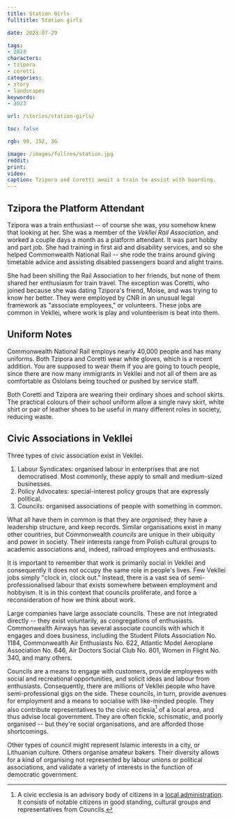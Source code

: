 ```yaml
---
title: Station Girls
fulltitle: Station girls

date: 2023-07-29

tags:
- 2023
characters:
- tzipora
- coretti
categories:
- story
- landscapes
keywords:
- 2023

url: /stories/station-girls/

toc: false

rgb: 99, 152, 36

image: /images/fullres/station.jpg
reddit:
print:
video:
caption: Tzipora and Coretti await a train to assist with boarding.
---
```

## Tzipora the Platform Attendant

Tzipora was a train enthusiast -- of course she was, you somehow knew that looking at her. She was a member of the *Vekllei Rail Association*, and worked a couple days a month as a platform attendant. It was part hobby and part job. She had training in first aid and disability services, and so she helped Commonwealth National Rail -- she rode the trains around giving timetable advice and assisting disabled passengers board and alight trains.

She had been shilling the Rail Association to her friends, but none of them shared her enthusiasm for train travel. The exception was Coretti, who joined because she was dating Tzipora's friend, Moise, and was trying to know her better. They were employed by CNR in an unusual legal framework as "associate employees," or volunteers. These jobs are common in Vekllei, where work is play and volunteerism is beat into them.

## Uniform Notes

Commonwealth National Rail employs nearly 40,000 people and has many uniforms. Both Tzipora and Coretti wear white gloves, which is a recent addition. You are supposed to wear them if you are going to touch people, since there are now many immigrants in Vekllei and not all of them are as comfortable as Oslolans being touched or pushed by service staff.

Both Coretti and Tzipora are wearing their ordinary shoes and school skirts. The practical colours of their school uniform allow a single navy skirt, white shirt or pair of leather shoes to be useful in many different roles in society, reducing waste.

## Civic Associations in Vekllei

Three types of civic association exist in Vekllei.

1. Labour Syndicates: organised labour in enterprises that are not democratised. Most commonly, these apply to small and medium-sized businesses.
2. Policy Advocates: special-interest policy groups that are expressly political.
3. Councils: organised associations of people with something in common.

What all have them in common is that they are *organised*; they have a leadership structure, and keep records. Similar organisations exist in many other countries, but Commonwealth *councils* are unique in their ubiquity and power in society. Their interests range from Polish cultural groups to academic associations and, indeed, railroad employees and enthusiasts.

It is important to remember that work is primarily social in Vekllei and consequently it does not occupy the same role in people's lives. Few Vekllei jobs simply "clock in, clock out." Instead, there is a vast sea of semi-professionalised labour that exists somewhere between employment and hobbyism. It is in this context that councils proliferate, and force a reconsideration of how we think about work.

Large companies have large associate councils. These are not integrated directly -- they exist voluntarily, as congregations of enthusiasts. Commonwealth Airways has several associate councils with which it engages and does business, including the Student Pilots Association No. 1184, Commonwealth Air Enthusiasts No. 622, Atlantic Model Aeroplane Association No. 646, Air Doctors Social Club No. 801, Women in Flight No. 340, and many others.

Councils are a means to engage with customers, provide employees with social and recreational opportunities, and solicit ideas and labour from enthusiasts. Consequently, there are millions of Vekllei people who have semi-professional gigs on the side. These councils, in turn, provide avenues for employment and a means to socialise with like-minded people. They also contribute representatives to the civic ecclesia[^civic] of a local area, and thus advise local government. They are often fickle, schismatic, and poorly organised -- but they're social organisations, and are afforded those shortcomings.

Other types of council might represent Islamic interests in a city, or Lithuanian culture. Others organise amateur bakers. Their diversity allows for a kind of organising not represented by labour unions or political associations, and validate a variety of interests in the function of democratic government.

[^civic]: A civic ecclesia is an advisory body of citizens in a [local administration](/polis/). It consists of notable citizens in good standing, cultural groups and representatives from Councils.

